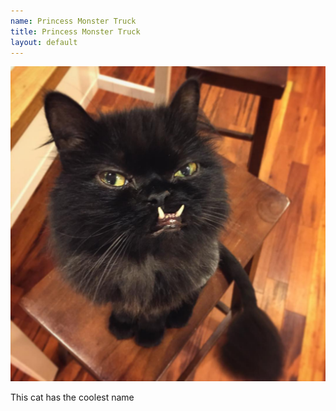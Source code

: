 ```yaml
---
name: Princess Monster Truck
title: Princess Monster Truck
layout: default
---
```


![Picture of Princess Monster Truck](../assets/princess.jpg)

This cat has the coolest name
